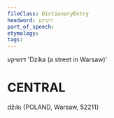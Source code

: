 ```yaml
---
fileClass: DictionaryEntry
headword: דזשיקע
part_of_speech: 
etymology: 
tags: 
---
```

דזשיקע
'Dzika (a street in Warsaw)'

CENTRAL
========

džɩkɩ {POLAND, Warsaw, 52211}